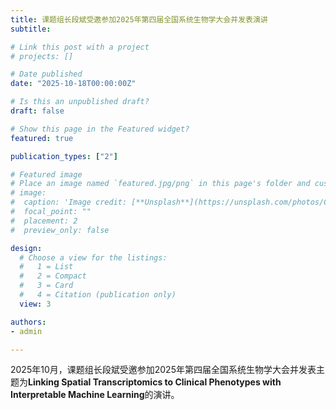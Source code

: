 ```yaml
---
title: 课题组长段斌受邀参加2025年第四届全国系统生物学大会并发表演讲
subtitle: 

# Link this post with a project
# projects: []

# Date published
date: "2025-10-18T00:00:00Z"

# Is this an unpublished draft?
draft: false

# Show this page in the Featured widget?
featured: true

publication_types: ["2"]

# Featured image
# Place an image named `featured.jpg/png` in this page's folder and customize its options here.
# image:
#  caption: 'Image credit: [**Unsplash**](https://unsplash.com/photos/CpkOjOcXdUY)'
#  focal_point: ""
#  placement: 2
#  preview_only: false

design:
  # Choose a view for the listings:
  #   1 = List
  #   2 = Compact
  #   3 = Card
  #   4 = Citation (publication only)
  view: 3

authors:
- admin

---
```


2025年10月，课题组长段斌受邀参加2025年第四届全国系统生物学大会并发表主题为**Linking Spatial Transcriptomics to Clinical Phenotypes with Interpretable Machine Learning**的演讲。
